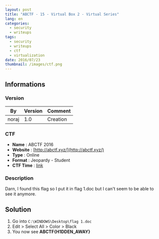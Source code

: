 ```yaml
---
layout: post
title: "ABCTF - 15 - Virtual Box 2 - Virtual Series"
lang: en
categories:
  - security
  - writeups
tags:
  - security
  - writeups
  - ctf
  - virtualization
date: 2016/07/23
thumbnail: /images/ctf.png
---
```

## Informations

### Version

| By    | Version | Comment
| ---   | ---     | ---
| noraj | 1.0     | Creation

### CTF

- **Name** : ABCTF 2016
- **Website** : [http://abctf.xyz/](http://abctf.xyz/)
- **Type** : Online
- **Format** : Jeopardy - Student
- **CTF Time** : [link](https://ctftime.org/event/333)

### Description

Darn, I found this flag so I put it in flag 1.doc but I can't seem to be able to see it anymore.

## Solution

1. Go into `C:\WINDOWS\Desktop\flag 1.doc`
2. Edit > Select All > Color > Black
3. You now see **ABCTF{H1DDEN_AWAY}**
